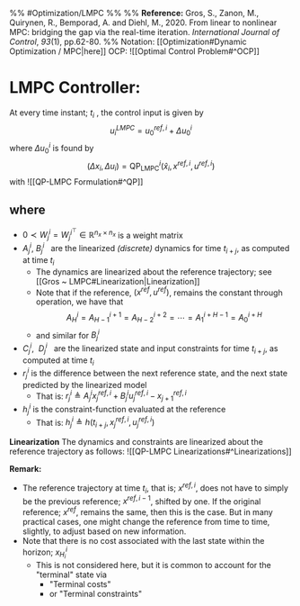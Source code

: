 %% #Optimization/LMPC %%
%% **Reference:** Gros, S., Zanon, M., Quirynen, R., Bemporad, A. and Diehl, M., 2020. From linear to nonlinear MPC: bridging the gap via the real-time iteration. _International Journal of Control_, _93_(1), pp.62-80. %%
Notation: [[Optimization#Dynamic Optimization / MPC|here]]
OCP: ![[Optimal Control Problem#^OCP]]



# LMPC Controller:
At every time instant; $t_{i}$ , the control input is given by $$u_{i}^{LMPC} = u^{ref,i}_{0} + \Delta u^{i}_{0}$$
where $\Delta u^{i}_{0}$ is found by $$(\Delta x_{i},\Delta u_{i}) = \text{QP}_\text{LMPC}^{i}(\hat{x}_{i},x^{ref,i},u^{ref,i})$$with ![[QP-LMPC Formulation#^QP]]

## where 
- $0 \prec W^{i}_{j} = W^{i^{\top}}_{j} \in \mathbb{R}^{n_{x}\times n_{x}}$  is a weight matrix
- $A^{i}_{j},~ B^{i}_{j}~~$ are the linearized *(discrete)* dynamics for time $t_{i+j}$, as computed at time $t_{i}$
	- The dynamics are linearized about the reference trajectory; see [[Gros ~ LMPC#Linearization|Linearization]]
	- Note that if the reference, $(x^{ref},u^{ref})$, remains the constant through operation, we have that $$A^{i}_{H} = A^{i+1}_{H-1} = A^{i+2}_{H-2} = \cdots = A^{i+H-1}_{1} = A^{i+H}_{0}$$
	- and similar for $B^{i}_{j}$
- $C^{i}_{j},~~D^{i}_{j}~~$ are the linearized state and input constraints for time $t_{i+j}$, as computed at time $t_{i}$
- $r^{i}_{j}$ is the difference between the next reference state, and the next state predicted by the linearized model
	- That is: $r^{i}_{j} \triangleq A^{i}_{j} x^{ref,i}_{j} + B^{i}_{j}u^{ref,i}_{j} - x^{ref,i}_{j+1}$
- $h^{i}_{j}$ is the constraint-function evaluated at the reference
	- That is: $h^{i}_{j} \triangleq h(t_{i+j},x^{ref,i}_{j},u^{ref,i}_{j})$


**Linearization**
The dynamics and constraints are linearized about the reference trajectory as follows: ![[QP-LMPC Linearizations#^Linearizations]]

**Remark:**
- The reference trajectory at time $t_{i}$, that is; $x^{ref,i}$, does not have to simply be the previous reference; $x^{ref,i-1}$, shifted by one. If the original reference; $x^{ref}$, remains the same, then this is the case. But in many practical cases, one might change the reference from time to time, slightly, to adjust based on new information.
- Note that there is no cost associated with the last state within the horizon; $x^{i}_{H_{i}}$
	- This is not considered here, but it is common to account for the "terminal" state via
		- "Terminal costs"
		- or "Terminal constraints"